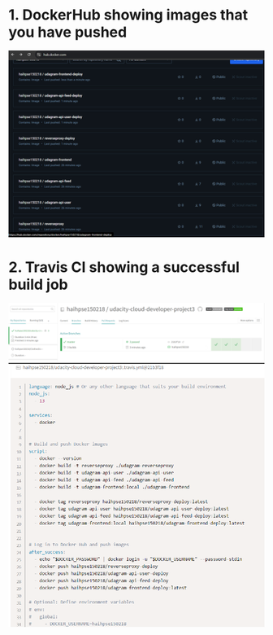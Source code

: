 # 1. DockerHub showing images that you have pushed
![alt text](image.png)
# 2. Travis CI showing a successful build job
![alt text](image-1.png)
![alt text](image-2.png)